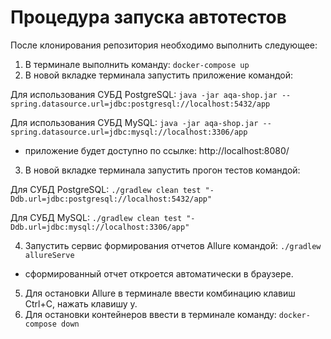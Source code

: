 # Процедура запуска автотестов

После клонирования репозитория необходимо выполнить следующее:

1. В терминале выполнить команду:
   `docker-compose up`
2. В новой вкладке терминала запустить приложение командой:

Для использования СУБД PostgreSQL:
`java -jar aqa-shop.jar --spring.datasource.url=jdbc:postgresql://localhost:5432/app`

Для использования СУБД MySQL:
`java -jar aqa-shop.jar --spring.datasource.url=jdbc:mysql://localhost:3306/app`

- приложение будет доступно по ссылке: http://localhost:8080/

3. В новой вкладке терминала запустить прогон тестов командой:

Для СУБД PostgreSQL:
`./gradlew clean test "-Ddb.url=jdbc:postgresql://localhost:5432/app"`

Для СУБД MySQL:
`./gradlew clean test "-Ddb.url=jdbc:mysql://localhost:3306/app"`

4. Запустить сервис формирования отчетов Allure командой:
   `./gradlew allureServe `

- сформированный отчет откроется автоматически в браузере.

5. Для остановки Allure в терминале ввести комбинацию клавиш Ctrl+C, нажать клавишу y.
6. Для остановки контейнеров ввести в терминале команду:
   `docker-compose down`
